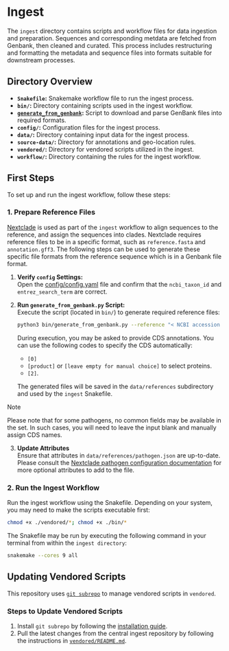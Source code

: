 # Ingest

The `ingest` directory contains scripts and workflow files for data ingestion and preparation. Sequences 
and corresponding metdata are fetched from Genbank, then cleaned and curated. This process includes restructuring and formatting the metadata and sequence files into formats suitable for downstream processes.

## Directory Overview
- **`Snakefile`:** Snakemake workflow file to run the ingest process.
- **`bin/`:** Directory containing scripts used in the ingest workflow.
- **[`generate_from_genbank`](bin/generate_from_genbank.py):** Script to download and parse GenBank files into required formats.
- **`config/`:** Configuration files for the ingest process.
- **`data/`:** Directory containing input data for the ingest process.
- **`source-data/`:** Directory for annotations and geo-location rules.
- **`vendored/`:** Directory for vendored scripts utilized in the ingest.
- **`workflow/`:** Directory containing the rules for the ingest workflow.


## First Steps

To set up and run the ingest workflow, follow these steps:

### 1. Prepare Reference Files
[Nextclade](https://clades.nextstrain.org/) is used as part of the `ingest` workflow to align sequences to the reference, and assign the sequences into clades. Nextclade requires reference files to be in a specific format, such as `reference.fasta` and `annotation.gff3`. The following steps can be used to generate these specific file formats from the reference sequence which is in a Genbank file format.

1. **Verify `config` Settings:**  
   Open the [config/config.yaml](config/config.yaml) file and confirm that the `ncbi_taxon_id` and `entrez_search_term` are correct.

2. **Run `generate_from_genbank.py` Script:**  
   Execute the script (located in `bin/`) to generate required reference files:
   ```bash
   python3 bin/generate_from_genbank.py --reference "< NCBI accession >" --output-dir data/references
   ```

   During execution, you may be asked to provide CDS annotations. You can use the following codes to specify the CDS automatically:
   - `[0]`
   - `[product]` or `[leave empty for manual choice]` to select proteins.
   - `[2]`.

   The generated files will be saved in the `data/references` subdirectory and used by the `ingest` Snakefile.

> [!NOTE]
> Please note that for some pathogens, no common fields may be available in the set. In such cases, you will need to leave the input blank and manually assign CDS names. 

3. **Update Attributes**  
   Ensure that attributes in `data/references/pathogen.json` are up-to-date. Please consult the [Nextclade pathogen configuration documentation](https://docs.nextstrain.org/projects/nextclade/en/stable/user/input-files/05-pathogen-config.html#pathogen-configuration) for more optional attributes to add to the file.  


### 2. Run the Ingest Workflow

Run the ingest workflow using the Snakefile. Depending on your system, you may need to make the scripts executable first:

```bash
chmod +x ./vendored/*; chmod +x ./bin/*
```
The Snakefile may be run by executing the following command in your terminal from within the `ingest directory`:

```bash
snakemake --cores 9 all
```

## Updating Vendored Scripts

This repository uses [`git subrepo`](https://github.com/ingydotnet/git-subrepo) to manage vendored scripts in `vendored`.

### Steps to Update Vendored Scripts

1. Install `git subrepo` by following the [installation guide](https://github.com/ingydotnet/git-subrepo#installation).
2. Pull the latest changes from the central ingest repository by following the instructions in [`vendored/README.md`](vendored/README.md#vendoring).

